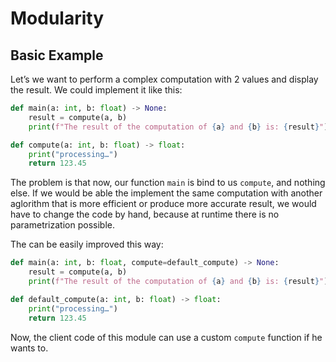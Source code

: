 # Modularity

## Basic Example

Let’s we want to perform a complex computation with 2 values and display the result.
We could implement it like this:
```python
def main(a: int, b: float) -> None:
    result = compute(a, b)
    print(f"The result of the computation of {a} and {b} is: {result}")

def compute(a: int, b: float) -> float:
    print("processing…")
    return 123.45
```

The problem is that now, our function `main` is bind to us `compute`, and nothing else.
If we would be able the implement the same computation with another aglorithm that is
more efficient or produce more accurate result, we would have to change the code by
hand, because at runtime there is no parametrization possible.

The can be easily improved this way:
```python
def main(a: int, b: float, compute=default_compute) -> None:
    result = compute(a, b)
    print(f"The result of the computation of {a} and {b} is: {result}")

def default_compute(a: int, b: float) -> float:
    print("processing…")
    return 123.45
```
Now, the client code of this module can use a custom `compute` function if he wants to.